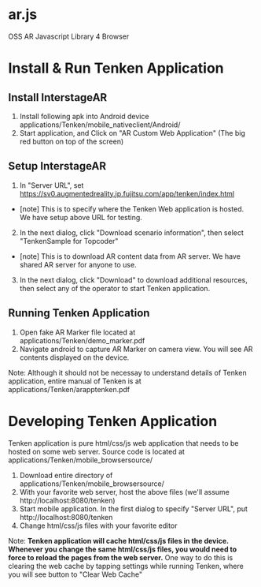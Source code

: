 # ar.js
OSS AR Javascript Library 4 Browser

# Install & Run Tenken Application
## Install InterstageAR
1. Install following apk into Android device
applications/Tenken/mobile_nativeclient/Android/
2. Start application, and Click on "AR Custom Web Application" (The big red button on top of the screen)

## Setup InterstageAR
1. In "Server URL", set https://sv0.augmentedreality.jp.fujitsu.com/app/tenken/index.html
  * [note] This is to specify where the Tenken Web application is hosted. We have setup above URL for testing.
2. In the next dialog, click "Download scenario information", then select "TenkenSample for Topcoder"
  * [note] This is to download AR content data from AR server. We have shared AR server for anyone to use.
3. In the next dialog, click "Download" to download additional resources, then select any of the operator to start Tenken application.

## Running Tenken Application
1. Open fake AR Marker file located at applications/Tenken/demo_marker.pdf
2. Navigate android to capture AR Marker on camera view. You will see AR contents displayed on the device.

Note: Although it should not be necessay to understand details of Tenken application, entire manual of Tenken is at applications/Tenken/arapptenken.pdf

# Developing Tenken Application
Tenken application is pure html/css/js web application that needs to be hosted on some web server. Source code is located at applications/Tenken/mobile_browsersource/

1. Download entire directory of applications/Tenken/mobile_browsersource/
2. With your favorite web server, host the above files (we'll assume http://localhost:8080/tenken)
3. Start mobile application. In the first dialog to specify "Server URL", put http://localhost:8080/tenken
4. Change html/css/js files with your favorite editor

Note: **Tenken application will cache html/css/js files in the device. Whenever you change the same html/css/js files, you would need to force to reload the pages from the web server.** One way to do this is clearing the web cache by tapping settings while running Tenken, where you will see button to "Clear Web Cache"

